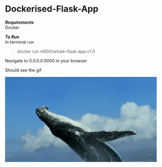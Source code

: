 # Dockerised-Flask-App

***Requirements***</br>
Docker 

***To Run***</br>
In terminal run
> docker run nl900/whale-flask-app:v1.0

Navigate to 0.0.0.0:5000 in your browser</br>

Should see the gif </br>

<img src="static/images/giphy.gif" width ="500">
